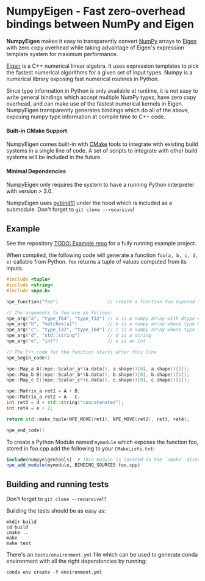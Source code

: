# NumpyEigen - Fast zero-overhead bindings between NumPy and Eigen

**NumpyEigen** makes it easy to transparently convert [NumPy](http://www.numpy.org/) arrays to [Eigen](https://www.google.com/search?client=ubuntu&channel=fs&q=eigen&ie=utf-8&oe=utf-8) with zero copy overhead while taking advantage of Eigen's expression template system for maximum performance.

[Eigen](https://www.google.com/search?client=ubuntu&channel=fs&q=eigen&ie=utf-8&oe=utf-8) is a C++ numerical linear algebra. It uses expression templates to pick the fastest numerical algorithms for a given set of input types. Numpy is a numerical library exposing fast numerical routines in Python. 

Since type information in Python is only available at runtime, it is not easy to write general bindings which accept multiple NumPy types, have zero copy overhead, and can make use of the fastest numerical kernels in Eigen. NumpyEigen transparently generates bindings which do all of the above, exposing numpy type information at compile time to C++ code. 

#### Built-in CMake Support
NumpyEigen comes built-in with [CMake](https://cmake.org/) tools to integrate with existing build systems in a single line of code. A set of scripts to integrate with other build systems will be included in the future.

#### Minimal Dependencies
NumpyEigen only requires the system to have a running Python interpreter with version > 3.0. 

NumpyEigen uses [pybind11](https://github.com/pybind/pybind11) under the hood which is included as a submodule. Don't forget to `git clone --recursive`!

## Example
See the repository [TODO: Example repo]() for a fully running example project.

When compiled, the following code will generate a function `foo(a, b, c, d, e)` callable from Python. `foo` returns a tuple of values computed from its inputs.

```c++
#include <tuple>
#include <string>
#include <npe.h>

npe_function("foo")                  // create a function foo exposed to python

// The arguments to foo are as follows:
npe_arg("a", "type_f64", "type_f32") // a is a numpy array with dtype either float or double
npe_arg("b", "matches(a)")           // b is a numpy array whose type has to match a
npe_arg("c", "type_i32", "type_i64") // c is a numpy array whose type is either int32 or int64
npe_arg("d", "std::string")          // d is a string
npe_arg("e", "int")                  // e is an int

// The C++ code for the function starts after this line
npe_begin_code()

npe::Map_a A((npe::Scalar_a*)a.data(), a.shape()[0], a.shape()[1]);
npe::Map_b B((npe::Scalar_b*)b.data(), b.shape()[0], b.shape()[1]);
npe::Map_c C((npe::Scalar_c*)c.data(), c.shape()[0], c.shape()[1]);

npe::Matrix_a ret1 = A + B;
npe::Matrix_a ret2 = A - C;
int ret3 = d + std::string("concatenated");
int ret4 = e + 2;

return std::make_tuple(NPE_MOVE(ret1), NPE_MOVE(ret2), ret3, ret4);

npe_end_code()
```

To create a Python Module named `mymodule` which exposes the function foo, stored in foo.cpp add the following to your `CMakeLists.txt`:

```cmake
include(numpyeigenTools)  # This module is located in the `cmake` directory
npe_add_module(mymodule, BINDING_SOURCES foo.cpp)
```

## Building and running tests

Don't forget to `git clone --recursive`!!!

Building the tests should be as easy as:
```
mkdir build
cd build
cmake ..
make
make test
```

There's an `tests/environment.yml` file which can be used to generate conda environment with all the right dependencies by running:
```
conda env create -f environment.yml
```
